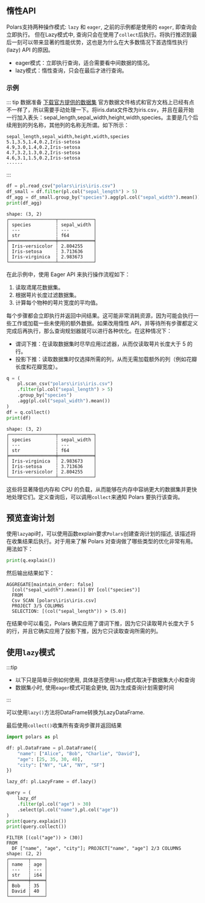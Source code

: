 ## 惰性API

Polars支持两种操作模式: `lazy` 和 `eager`, 之前的示例都是使用的 `eager`, 即查询会立即执行。 但在Lazy模式中, 查询只会在使用了`collect`后执行。将执行推迟到最后一刻可以带来显著的性能优势，这也是为什么在大多数情况下首选惰性执行 (lazy) API 的原因。

- eager模式：立即执行查询，适合需要看中间数据的情况。
- lazy模式：惰性查询，只会在最后才进行查询。


### 示例

::: tip 数据准备
[下载官方提供的数据集](https://archive.ics.uci.edu/dataset/53/iris) 
官方数据文件格式和官方文档上已经有点不一样了，所以需要手动处理一下。将iris.data文件改为iris.csv，并且在最开始一行加入表头：sepal_length,sepal_width,height,width,species。主要是几个后续用到的列名称，其他列的名称无所谓。如下所示：
```text title="iris.csv"
sepal_length,sepal_width,height,width,species
5.1,3.5,1.4,0.2,Iris-setosa
4.9,3.0,1.4,0.2,Iris-setosa
4.7,3.2,1.3,0.2,Iris-setosa
4.6,3.1,1.5,0.2,Iris-setosa
······
```

:::


```python title="Python"
df = pl.read_csv("polars\iris\iris.csv")
df_small = df.filter(pl.col("sepal_length") > 5)
df_agg = df_small.group_by("species").agg(pl.col("sepal_width").mean())
print(df_agg)
```
```text
shape: (3, 2)
┌─────────────────┬─────────────┐
│ species         ┆ sepal_width │
│ ---             ┆ ---         │
│ str             ┆ f64         │
╞═════════════════╪═════════════╡
│ Iris-versicolor ┆ 2.804255    │
│ Iris-setosa     ┆ 3.713636    │
│ Iris-virginica  ┆ 2.983673    │
└─────────────────┴─────────────┘
```
在此示例中，使用 Eager API 来执行操作流程如下： 
1.  读取鸢尾花数据集。
2. 根据萼片长度过滤数据集。
3. 计算每个物种的萼片宽度的平均值。

每个步骤都会立即执行并返回中间结果。这可能非常消耗资源，因为可能会执行一些工作或加载一些未使用的额外数据。如果改用惰性 API，并等待所有步骤都定义完成后再执行，那么查询规划器就可以进行各种优化。在这种情况下：
- 谓词下推：在读取数据集时尽早应用过滤器，从而仅读取萼片长度大于 5 的行。
- 投影下推：读取数据集时仅选择所需的列，从而无需加载额外的列（例如花瓣长度和花瓣宽度）。

```python title="Python"
q = (
    pl.scan_csv("polars\iris\iris.csv")
    .filter(pl.col("sepal_length") > 5)
    .group_by("species")
    .agg(pl.col("sepal_width").mean())
)
df = q.collect()
print(df)
```
```text
shape: (3, 2)
┌─────────────────┬─────────────┐
│ species         ┆ sepal_width │
│ ---             ┆ ---         │
│ str             ┆ f64         │
╞═════════════════╪═════════════╡
│ Iris-virginica  ┆ 2.983673    │
│ Iris-setosa     ┆ 3.713636    │
│ Iris-versicolor ┆ 2.804255    │
└─────────────────┴─────────────┘
```
这些将显著降低内存和 CPU 的负载，从而能够在内存中容纳更大的数据集并更快地处理它们。定义查询后，可以调用`collect`来通知 Polars 要执行该查询。




## 预览查询计划

使用`lazy`api时，可以使用函数explain要求`Polars`创建查询计划的描述, 该描述将在收集结果后执行。对于用来了解 Polars 对查询做了哪些类型的优化非常有用。用法如下：
```python title="Python"
print(q.explain())
```
然后输出结果如下：
```text
AGGREGATE[maintain_order: false]
  [col("sepal_width").mean()] BY [col("species")]
  FROM
  Csv SCAN [polars\iris\iris.csv]
  PROJECT 3/5 COLUMNS
  SELECTION: [(col("sepal_length")) > (5.0)]
```
在结果中可以看见，Polars 确实应用了谓词下推，因为它只读取萼片长度大于 5 的行，并且它确实应用了投影下推，因为它只读取查询所需的列。



## 使用`lazy`模式
:::tip

- 以下只是简单示例如何使用, 具体是否使用`lazy`模式取决于数据集大小和查询
- 数据集小时, 使用`eager`模式可能会更快, 因为生成查询计划需要时间

:::

可以使用`lazy()`方法将DataFrame转换为LazyDataFrame.

最后使用`collect()`收集所有查询步骤并返回结果

```python title="Python"
import polars as pl

df: pl.DataFrame = pl.DataFrame({
    "name": ["Alice", "Bob", "Charlie", "David"],
    "age": [25, 35, 30, 40],
    "city": ["NY", "LA", "NY", "SF"]
})

lazy_df: pl.LazyFrame = df.lazy()

query = (
    lazy_df
    .filter(pl.col("age") > 30)
    .select(pl.col("name"),pl.col("age"))
)
print(query.explain())
print(query.collect())
```

```text
FILTER [(col("age")) > (30)]
FROM
  DF ["name", "age", "city"]; PROJECT["name", "age"] 2/3 COLUMNS
shape: (2, 2)
┌───────┬─────┐
│ name  ┆ age │
│ ---   ┆ --- │
│ str   ┆ i64 │
╞═══════╪═════╡
│ Bob   ┆ 35  │
│ David ┆ 40  │
└───────┴─────┘
```